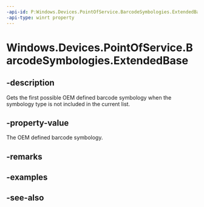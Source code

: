----api-id: P:Windows.Devices.PointOfService.BarcodeSymbologies.ExtendedBase
-api-type: winrt property
---<!-- Property syntaxpublic uint ExtendedBase { get; }--># Windows.Devices.PointOfService.BarcodeSymbologies.ExtendedBase## -descriptionGets the first possible OEM defined barcode symbology when the symbology type is not included in the current list.## -property-valueThe OEM defined barcode symbology.## -remarks## -examples## -see-also